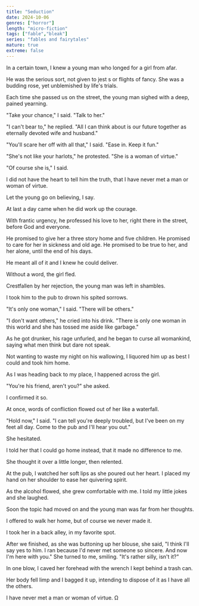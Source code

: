 ```yaml
---
title: "Seduction"
date: 2024-10-06
genres: ["horror"]
length: "micro-fiction"
tags: ["fable","bleak"]
series: "fables and fairytales"
mature: true
extreme: false
---
```

In a certain town, I knew a young man who longed for a girl from afar.

He was the serious sort, not given to jest s or flights of fancy. She was a budding rose, yet unblemished by life's trials.


Each time she passed us on the street, the young man sighed with a deep, pained yearning.

"Take your chance," I said. "Talk to her."

"I can't bear to," he replied. "All I can think about is our future together as eternally devoted wife and husband."

"You'll scare her off with all that," I said. "Ease in. Keep it fun."

"She's not like your harlots," he protested. "She is a woman of virtue."

"Of course she is," I said.

I did not have the heart to tell him the truth, that I have never met a man or woman of virtue.

Let the young go on believing, I say.

At last a day came when he did work up the courage. 

With frantic urgency, he professed his love to her, right there in the street, before God and everyone.

He promised to give her a three story home and five children. He promised to care for her in sickness and old age. He promised to be true to her, and her alone, until the end of his days.

He meant all of it and I knew he could deliver.

Without a word, the girl fled.

Crestfallen by her rejection, the young man was left in shambles.

I took him to the pub to drown his spited sorrows.

"It's only one woman," I said. "There will be others."

"I don't want others," he cried into his drink. "There is only one woman in this world and she has tossed me aside like garbage."

As he got drunker, his rage unfurled, and he began to curse all womankind, saying what men think but dare not speak.

Not wanting to waste my night on his wallowing, I liquored him up as best I could and took him home.

As I was heading back to my place, I happened across the girl.

"You're his friend, aren't you?" she asked.

I confirmed it so.

At once, words of confliction flowed out of her like a waterfall.

"Hold now," I said. "I can tell you're deeply troubled, but I've been on my feet all day. Come to the pub and I'll hear you out."

She hesitated.

I told her that I could go home instead, that it made no difference to me.

She thought it over a little longer, then relented.

At the pub, I watched her soft lips as she poured out her heart. I placed my hand on her shoulder to ease her quivering spirit.

As the alcohol flowed, she grew comfortable with me. I told my little jokes and she laughed.

Soon the topic had moved on and the young man was far from her thoughts.

I offered to walk her home, but of course we never made it.

I took her in a back alley, in my favorite spot. 

After we finished, as she was buttoning up her blouse, she said, "I think I'll say yes to him. I ran because I'd never met someone so sincere. And now I'm here with you." She turned to me, smiling. "It's rather silly, isn't it?"

In one blow, I caved her forehead with the wrench I kept behind a trash can.

Her body fell limp and I bagged it up, intending to dispose of it as I have all the others.

I have never met a man or woman of virtue. Ω
